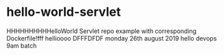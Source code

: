 # hello-world-servlet
HHHHHHHHHHelloWorld Servlet repo example with corresponding Dockerfile!fff
hellioooo
DFFFDFDF
monday 26th august 2019 
hello
devops 9am batch
